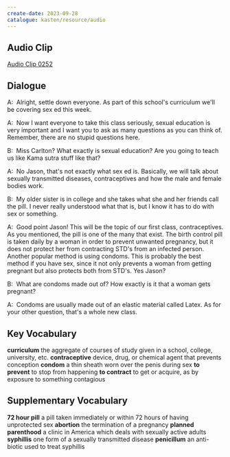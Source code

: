 ```yaml
---
create-date: 2023-09-28
catalogue: kasten/resource/audio
---
```


## Audio Clip
[Audio Clip 0252](https://archive.org/download/englishpod_all/englishpod_0252dg.mp3)

## Dialogue
A:  Alright, settle down everyone. As part of this school's curriculum we'll be covering sex ed this week. 

A:  Now I want everyone to take this class seriously, sexual education is very important and I want you to ask as many questions as you can think of. Remember, there are no stupid questions here. 

B:  Miss Carlton? What exactly is sexual education? Are you going to teach us like Kama sutra stuff like that? 

A:  No Jason, that's not exactly what sex ed is. Basically, we will talk about sexually transmitted diseases, contraceptives and how the male and female bodies work. 

B:  My older sister is in college and she takes what she and her friends call the pill.  I never really understood what that is, but I know it has to do with sex or something. 

A:  Good point Jason! This will be the topic of our first class, contraceptives. As you mentioned, the pill is one of the many that exist.  The birth control pill is taken daily by a woman in order to prevent unwanted pregnancy, but it does not protect her from contracting STD's from an infected person. Another popular method is using condoms. This is probably the best method if you have sex, since it not only prevents a woman from getting pregnant but also protects both from STD's. Yes Jason? 

B:  What are condoms made out of? How exactly is it that a woman gets pregnant?

A:  Condoms are usually made out of an elastic material called Latex. As for your other question, that's a whole new class. 

## Key Vocabulary
**curriculum**         the aggregate of courses of study given in a school, college, university, etc.
**contraceptive**      device, drug, or chemical agent that prevents conception
**condom**             a thin sheath worn over the penis during sex
**to prevent**         to stop from happening
**to contract**        to get or acquire, as by exposure to something contagious

## Supplementary Vocabulary
**72 hour pill**            a pill taken immediately or within 72 hours of having unprotected sex
**abortion**                the termination of a pregnancy
**planned parenthood**      a clinic in America which deals with sexually active adults
**syphillis**               one form of a sexually transmitted disease
**penicillum**              an anti-biotic used to treat syphillis
